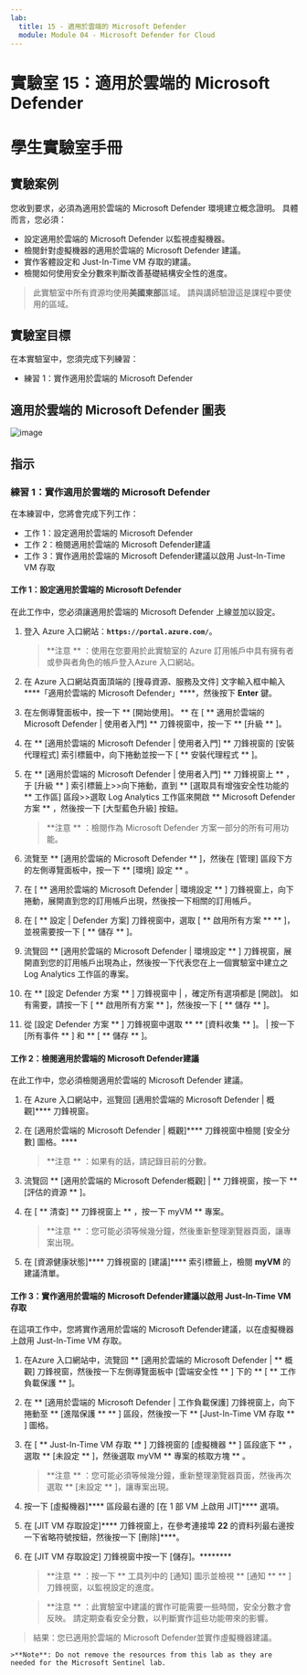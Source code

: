 ```yaml
---
lab:
  title: 15 - 適用於雲端的 Microsoft Defender
  module: Module 04 - Microsoft Defender for Cloud
---
```


# 實驗室 15：適用於雲端的 Microsoft Defender
# 學生實驗室手冊

## 實驗案例

您收到要求，必須為適用於雲端的 Microsoft Defender 環境建立概念證明。 具體而言，您必須：

- 設定適用於雲端的 Microsoft Defender 以監視虛擬機器。
- 檢閱針對虛擬機器的適用於雲端的 Microsoft Defender 建議。
- 實作客體設定和 Just-In-Time VM 存取的建議。 
- 檢閱如何使用安全分數來判斷改善基礎結構安全性的進度。

> 此實驗室中所有資源均使用**美國東部**區域。 請與講師驗證這是課程中要使用的區域。 

## 實驗室目標

在本實驗室中，您須完成下列練習：

- 練習 1：實作適用於雲端的 Microsoft Defender

## 適用於雲端的 Microsoft Defender 圖表

![image](https://user-images.githubusercontent.com/91347931/157537800-94a64b6e-026c-41b2-970e-f8554ce1e0ab.png)

## 指示

### 練習 1：實作適用於雲端的 Microsoft Defender

在本練習中，您將會完成下列工作：

- 工作 1：設定適用於雲端的 Microsoft Defender
- 工作 2：檢閱適用於雲端的 Microsoft Defender建議
- 工作 3：實作適用於雲端的 Microsoft Defender建議以啟用 Just-In-Time VM 存取

#### 工作 1：設定適用於雲端的 Microsoft Defender

在此工作中，您必須讓適用於雲端的 Microsoft Defender 上線並加以設定。

1. 登入 Azure 入口網站：**`https://portal.azure.com/`**。

    >**注意 ** ：使用在您要用於此實驗室的 Azure 訂用帳戶中具有擁有者或參與者角色的帳戶登入Azure 入口網站。

2. 在 Azure 入口網站頁面頂端的 [搜尋資源、服務及文件] 文字輸入框中輸入****「適用於雲端的 Microsoft Defender」****，然後按下 **Enter** 鍵。

3. 在左側導覽面板中，按一下 ** [開始使用]。 ** 在 [ ** 適用於雲端的 Microsoft Defender \| 使用者入門] ** 刀鋒視窗中，按一下 ** [升級 ** ]。
     
4. 在 ** [適用於雲端的 Microsoft Defender \| 使用者入門] ** 刀鋒視窗的 [安裝代理程式] 索引標籤中，向下捲動並按一下 [ ** 安裝代理程式 ** ]。 

5. 在 ** [適用於雲端的 Microsoft Defender \| 使用者入門] ** 刀鋒視窗上 ** ，于 [升級 ** ] 索引標籤上>>向下捲動，直到 ** [選取具有增強安全性功能的 ** 工作區] 區段>>選取 Log Analytics 工作區來開啟 ** Microsoft Defender 方案 ** ，然後按一下 [大型藍色升級] 按鈕。  

    >**注意 ** ：檢閱作為 Microsoft Defender 方案一部分的所有可用功能。 

6. 流覽至 ** [適用於雲端的 Microsoft Defender ** ]，然後在 [管理] 區段下方的左側導覽面板中，按一下 ** [環境] 設定 ** 。

7. 在 [ ** 適用於雲端的 Microsoft Defender \| 環境設定 ** ] 刀鋒視窗上，向下捲動，展開直到您的訂用帳戶出現，然後按一下相關的訂用帳戶。 

8. 在 [ ** 設定 \| Defender 方案] 刀鋒視窗中，選取 [ ** 啟用所有方案 ** ** ]，並視需要按一下 [ ** 儲存 ** ]。

9. 流覽回 ** [適用於雲端的 Microsoft Defender \| 環境設定 ** ] 刀鋒視窗，展開直到您的訂用帳戶出現為止，然後按一下代表您在上一個實驗室中建立之 Log Analytics 工作區的專案。

10. 在 ** [設定 Defender 方案 ** ] 刀鋒視窗中 \| ，確定所有選項都是 [開啟]。 如有需要，請按一下 [ ** 啟用所有方案 ** ]，然後按一下 [ ** 儲存 ** ]。

11. 從 [設定 Defender 方案 ** ] 刀鋒視窗中選取 ** ** [資料收集 ** ]。 \| 按一下 [所有事件 ** ] 和 ** [ ** 儲存 ** ]。

#### 工作 2：檢閱適用於雲端的 Microsoft Defender建議

在此工作中，您必須檢閱適用於雲端的 Microsoft Defender 建議。 

1. 在 Azure 入口網站中，巡覽回 [適用於雲端的 Microsoft Defender \| 概觀]**** 刀鋒視窗。 

2. 在 [適用於雲端的 Microsoft Defender \| 概觀]**** 刀鋒視窗中檢閱 [安全分數] 圖格。****

    >**注意 ** ：如果有的話，請記錄目前的分數。

3. 流覽回 ** [適用於雲端的 Microsoft Defender概觀] \| ** 刀鋒視窗，按一下 ** [評估的資源 ** ]。

4. 在 [ ** 清查] ** 刀鋒視窗上 ** ，按一下 myVM ** 專案。

    >**注意 ** ：您可能必須等候幾分鐘，然後重新整理瀏覽器頁面，讓專案出現。
    
5. 在 [資源健康狀態]**** 刀鋒視窗的 [建議]**** 索引標籤上，檢閱 **myVM** 的建議清單。

#### 工作 3：實作適用於雲端的 Microsoft Defender建議以啟用 Just-In-Time VM 存取

在這項工作中，您將實作適用於雲端的 Microsoft Defender建議，以在虛擬機器上啟用 Just-In-Time VM 存取。 

1. 在Azure 入口網站中，流覽回 ** [適用於雲端的 Microsoft Defender \| ** 概觀] 刀鋒視窗，然後按一下左側導覽面板中 [雲端安全性 ** ] 下的 ** [ ** 工作負載保護 ** ]。

2. 在 ** [適用於雲端的 Microsoft Defender \| 工作負載保護] 刀鋒視窗上，向下捲動至 ** [進階保護 ** ** ] 區段，然後按一下 ** [Just-In-Time VM 存取 ** ] 圖格。

3. 在 [ ** Just-In-Time VM 存取 ** ] 刀鋒視窗的 [虛擬機器 ** ] 區段底下 ** ，選取 ** [未設定 ** ]，然後選取 myVM ** 專案的核取方塊 ** 。

    >**注意 ** ：您可能必須等候幾分鐘，重新整理瀏覽器頁面，然後再次選取 ** [未設定 ** ]，讓專案出現。

4. 按一下 [虛擬機器]**** 區段最右邊的 [在 1 部 VM 上啟用 JIT]**** 選項。

5. 在 [JIT VM 存取設定]**** 刀鋒視窗上，在參考連接埠 **22** 的資料列最右邊按一下省略符號按鈕，然後按一下 [刪除]****。

6. 在 [JIT VM 存取設定] 刀鋒視窗中按一下 [儲存]。********

    >**注意 ** ：按一下 ** 工具列中的 [通知] 圖示並檢視 ** [通知 ** ** ] 刀鋒視窗，以監視設定的進度。 

    >**注意 ** ：此實驗室中建議的實作可能需要一些時間，安全分數才會反映。 請定期查看安全分數，以判斷實作這些功能帶來的影響。 

> 結果：您已適用於雲端的 Microsoft Defender並實作虛擬機器建議。 

    >**Note**: Do not remove the resources from this lab as they are needed for the Microsoft Sentinel lab.
